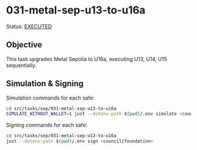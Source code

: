 # 031-metal-sep-u13-to-u16a

Status: [EXECUTED](https://sepolia.etherscan.io/tx/0xdd494b61fb365aad3a7b4e2bf345e949ba5346cfc3d4f96b073b28a0f6f88106)

## Objective

This task upgrades Metal Sepolia to U16a, executing U13, U14, U15 sequentially.

## Simulation & Signing

Simulation commands for each safe:
```bash
cd src/tasks/sep/031-metal-sep-u13-to-u16a
SIMULATE_WITHOUT_WALLET=1 just --dotenv-path $(pwd)/.env simulate <council|foundation>
```

Signing commands for each safe:
```bash
cd src/tasks/sep/031-metal-sep-u13-to-u16a
just --dotenv-path $(pwd)/.env sign <council|foundation>
```
